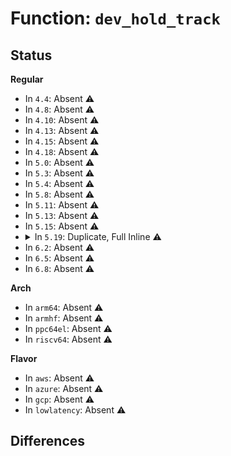 # Function: <code>dev_hold_track</code>

## Status
<b>Regular</b>
<ul>
<li>
In <code>4.4</code>: Absent ⚠️
</li>
<li>
In <code>4.8</code>: Absent ⚠️
</li>
<li>
In <code>4.10</code>: Absent ⚠️
</li>
<li>
In <code>4.13</code>: Absent ⚠️
</li>
<li>
In <code>4.15</code>: Absent ⚠️
</li>
<li>
In <code>4.18</code>: Absent ⚠️
</li>
<li>
In <code>5.0</code>: Absent ⚠️
</li>
<li>
In <code>5.3</code>: Absent ⚠️
</li>
<li>
In <code>5.4</code>: Absent ⚠️
</li>
<li>
In <code>5.8</code>: Absent ⚠️
</li>
<li>
In <code>5.11</code>: Absent ⚠️
</li>
<li>
In <code>5.13</code>: Absent ⚠️
</li>
<li>
In <code>5.15</code>: Absent ⚠️
</li>
<li>
<details>
<summary>In <code>5.19</code>: Duplicate, Full Inline ⚠️</summary>

**Collision:** Static Duplication

**Inline:** Full

**Transformation:** False

**Instances:**

```
In drivers/net/tun.c (ffffffff81a6260d)
Location: include/linux/netdevice.h:3998
Inline: True
Inline callers:
  - drivers/net/tun.c:tun_chr_show_fdinfo
  - drivers/net/tun.c:__tun_chr_ioctl
  - drivers/net/tun.c:tun_peek_len
  - drivers/net/tun.c:tun_recvmsg
  - drivers/net/tun.c:tun_sendmsg
  - drivers/net/tun.c:tun_chr_read_iter
  - drivers/net/tun.c:tun_chr_write_iter
  - drivers/net/tun.c:tun_chr_poll
```
```
In net/core/dev.c (ffffffff81c1f34c)
Location: include/linux/netdevice.h:3998
Inline: True
Inline callers:
  - net/core/dev.c:register_netdevice
  - net/core/dev.c:bpf_xdp_link_attach
  - net/core/dev.c:__netdev_adjacent_dev_insert
  - net/core/dev.c:dev_getfirstbyhwtype
  - net/core/dev.c:dev_get_by_name
```
```
In net/core/dst.c (ffffffff81c221c6)
Location: include/linux/netdevice.h:3998
Inline: True
Inline callers:
  - net/core/dst.c:dst_alloc
```
```
In net/core/neighbour.c (ffffffff81c2400e)
Location: include/linux/netdevice.h:3998
Inline: True
Inline callers:
  - net/core/neighbour.c:neigh_parms_alloc
  - net/core/neighbour.c:pneigh_enqueue
  - net/core/neighbour.c:pneigh_lookup
  - net/core/neighbour.c:___neigh_create
```
```
In net/core/link_watch.c (ffffffff81c37291)
Location: include/linux/netdevice.h:3998
Inline: True
Inline callers:
  - net/core/link_watch.c:linkwatch_fire_event
```
```
In net/core/dev_ioctl.c (ffffffff81c4e3ee)
Location: include/linux/netdevice.h:3998
Inline: True
Inline callers:
  - net/core/dev_ioctl.c:dev_ifsioc
```
```
In net/core/net-sysfs.c (ffffffff81c5871c)
Location: include/linux/netdevice.h:3998
Inline: True
Inline callers:
  - net/core/net-sysfs.c:netdev_queue_update_kobjects
  - net/core/net-sysfs.c:net_rx_queue_update_kobjects
```
```
In net/core/netpoll.c (ffffffff81c5c1dc)
Location: include/linux/netdevice.h:3998
Inline: True
Inline callers:
  - net/core/netpoll.c:netpoll_setup
```
```
In net/core/drop_monitor.c (ffffffff81c6c499)
Location: include/linux/netdevice.h:3998
Inline: True
Inline callers:
  - net/core/drop_monitor.c:net_dm_hw_trap_packet_probe
```
```
In net/core/lwt_bpf.c (ffffffff81c71555)
Location: include/linux/netdevice.h:3998
Inline: True
Inline callers:
  - net/core/lwt_bpf.c:bpf_lwt_input_reroute
```
```
In net/sched/sch_generic.c (ffffffff81c96802)
Location: include/linux/netdevice.h:3998
Inline: True
Inline callers:
  - net/sched/sch_generic.c:qdisc_alloc
```
```
In net/netlink/af_netlink.c (ffffffff81caac98)
Location: include/linux/netdevice.h:3998
Inline: True
Inline callers:
  - net/netlink/af_netlink.c:__netlink_deliver_tap
```
```
In net/ethtool/ioctl.c (ffffffff81cb9176)
Location: include/linux/netdevice.h:3998
Inline: True
Inline callers:
  - net/ethtool/ioctl.c:ethtool_phys_id
```
```
In net/ethtool/netlink.c (ffffffff81cbe920)
Location: include/linux/netdevice.h:3998
Inline: True
Inline callers:
  - net/ethtool/netlink.c:ethnl_default_dumpit
```
```
In net/netfilter/nf_queue.c (ffffffff81ccb762)
Location: include/linux/netdevice.h:3998
Inline: True
Inline callers:
  - net/netfilter/nf_queue.c:nf_queue_entry_get_refs
  - net/netfilter/nf_queue.c:nf_queue_entry_get_refs
  - net/netfilter/nf_queue.c:nf_queue_entry_get_refs
  - net/netfilter/nf_queue.c:nf_queue_entry_get_refs
```
```
In net/ipv4/route.c (ffffffff81cd3f5c)
Location: include/linux/netdevice.h:3998
Inline: True
Inline callers:
  - net/ipv4/route.c:ipv4_blackhole_route
```
```
In net/ipv4/icmp.c (ffffffff81d25920)
Location: include/linux/netdevice.h:3998
Inline: True
Inline callers:
  - net/ipv4/icmp.c:icmp_build_probe
```
```
In net/ipv4/devinet.c (ffffffff81d2a260)
Location: include/linux/netdevice.h:3998
Inline: True
Inline callers:
  - net/ipv4/devinet.c:inetdev_init
  - net/ipv4/devinet.c:__ip_dev_find
```
```
In net/ipv4/fib_semantics.c (ffffffff81d39c3d)
Location: include/linux/netdevice.h:3998
Inline: True
Inline callers:
  - net/ipv4/fib_semantics.c:fib_check_nh
  - net/ipv4/fib_semantics.c:fib_check_nh_v4_gw
  - net/ipv4/fib_semantics.c:fib_check_nh_v4_gw
  - net/ipv4/fib_semantics.c:fib_check_nh_v6_gw
```
```
In net/ipv4/ipmr.c (ffffffff81d536fc)
Location: include/linux/netdevice.h:3998
Inline: True
Inline callers:
  - net/ipv4/ipmr.c:vif_add
  - net/ipv4/ipmr.c:ipmr_new_tunnel
```
```
In net/ipv4/xfrm4_policy.c (ffffffff81d60a86)
Location: include/linux/netdevice.h:3998
Inline: True
Inline callers:
  - net/ipv4/xfrm4_policy.c:xfrm4_fill_dst
```
```
In net/xfrm/xfrm_policy.c (ffffffff81d62762)
Location: include/linux/netdevice.h:3998
Inline: True
Inline callers:
  - net/xfrm/xfrm_policy.c:xfrm_dst_ifdown
```
```
In net/xfrm/xfrm_input.c (ffffffff81d76358)
Location: include/linux/netdevice.h:3998
Inline: True
Inline callers:
  - net/xfrm/xfrm_input.c:xfrm_input
```
```
In net/xfrm/xfrm_device.c (ffffffff81d79a51)
Location: include/linux/netdevice.h:3998
Inline: True
Inline callers:
  - net/xfrm/xfrm_device.c:xfrm_dev_state_add
```
```
In net/ipv6/addrconf.c (ffffffff81d93a85)
Location: include/linux/netdevice.h:3998
Inline: True
Inline callers:
  - net/ipv6/addrconf.c:ipv6_add_dev
```
```
In net/ipv6/route.c (ffffffff81da767a)
Location: include/linux/netdevice.h:3998
Inline: True
Inline callers:
  - net/ipv6/route.c:fib6_nh_init
  - net/ipv6/route.c:ip6_route_check_nh
  - net/ipv6/route.c:rt6_probe
```
```
In net/ipv6/ip6mr.c (ffffffff81dd9ed5)
Location: include/linux/netdevice.h:3998
Inline: True
Inline callers:
  - net/ipv6/ip6mr.c:mif6_add
  - net/ipv6/ip6mr.c:pim6_rcv
```
```
In net/ipv6/xfrm6_policy.c (ffffffff81ddeefd)
Location: include/linux/netdevice.h:3998
Inline: True
Inline callers:
  - net/ipv6/xfrm6_policy.c:xfrm6_fill_dst
```
```
In net/packet/af_packet.c (ffffffff81df2d26)
Location: include/linux/netdevice.h:3998
Inline: True
Inline callers:
  - net/packet/af_packet.c:packet_do_bind
  - net/packet/af_packet.c:packet_do_bind
  - net/packet/af_packet.c:packet_snd
  - net/packet/af_packet.c:tpacket_snd
```
```
In net/switchdev/switchdev.c (ffffffff81e0cd17)
Location: include/linux/netdevice.h:3998
Inline: True
Inline callers:
  - net/switchdev/switchdev.c:switchdev_deferred_enqueue
```
```
In net/xdp/xsk_buff_pool.c (ffffffff81e1b221)
Location: include/linux/netdevice.h:3998
Inline: True
Inline callers:
  - net/xdp/xsk_buff_pool.c:xp_assign_dev
```
```
In net/mctp/device.c (ffffffff81e38370)
Location: include/linux/netdevice.h:3998
Inline: True
Inline callers:
  - net/mctp/device.c:mctp_add_dev
```
</details>
</li>
<li>
In <code>6.2</code>: Absent ⚠️
</li>
<li>
In <code>6.5</code>: Absent ⚠️
</li>
<li>
In <code>6.8</code>: Absent ⚠️
</li>
</ul>
<b>Arch</b>
<ul>
<li>
In <code>arm64</code>: Absent ⚠️
</li>
<li>
In <code>armhf</code>: Absent ⚠️
</li>
<li>
In <code>ppc64el</code>: Absent ⚠️
</li>
<li>
In <code>riscv64</code>: Absent ⚠️
</li>
</ul>
<b>Flavor</b>
<ul>
<li>
In <code>aws</code>: Absent ⚠️
</li>
<li>
In <code>azure</code>: Absent ⚠️
</li>
<li>
In <code>gcp</code>: Absent ⚠️
</li>
<li>
In <code>lowlatency</code>: Absent ⚠️
</li>
</ul>

## Differences
